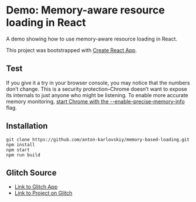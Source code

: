 
# Demo: Memory-aware resource loading in React

A demo showing how to use memory-aware resource loading in React.

This project was bootstrapped with [Create React App](https://github.com/facebook/create-react-app).

## Test
If you give it a try in your browser console, you may notice that the numbers don’t change. This is a security protection–Chrome doesn’t want to expose its internals to just anyone who might be listening. To enable more accurate memory monitoring, [start Chrome with the --enable-precise-memory-info](https://www.chromium.org/developers/how-tos/run-chromium-with-flags) flag.

## Installation
```
git clone https://github.com/anton-karlovskiy/memory-based-loading.git
npm install
npm start
npm run build
```

## Glitch Source
* [Link to Glitch App](https://anton-karlovskiy-memory-based-loading.glitch.me)
* [Link to Project on Glitch](https://glitch.com/~anton-karlovskiy-memory-based-loading)
